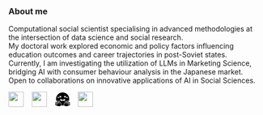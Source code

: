 <!--
### Hi, I'm Julieta!
**Julieta7312/Julieta7312** is a ✨ _special_ ✨ repository because its `README.md` (this file) appears on your GitHub profile.

Here are some ideas to get you started:

- 🔭 I’m currently working on ...
- 🌱 I’m currently learning ...
- 👯 I’m looking to collaborate on ...
- 🤔 I’m looking for help with ...
- 💬 Ask me about ...
- 📫 How to reach me: ...
- 😄 Pronouns: ...
- ⚡ Fun fact: ...

📝 Sharing learning materials in Data Science and the source code of my research papers <br>
🎓 Majored in Computational Social Science at Hitotsubashi University, Tokyo, Japan '25<br>
🌱 Currently learning about LLMs and Marketing Science<br>

![Julieta7312's GitHub stats](https://github-readme-stats.vercel.app/api?username=Julieta7312&show_icons=true&theme=moltack)

### Connect with Me 
<p>
<a href="https://www.linkedin.com/in/julietamatevosyan/">
    <img src="https://cdn.jsdelivr.net/npm/simple-icons@v11/icons/linkedin.svg" alt="LinkedIn" width="30" height="30" style="margin-right: 10px"/>
</a>
<a href="mailto:matevosyan.julieta@gmail.com">
    <img src="https://raw.githubusercontent.com/simple-icons/simple-icons/develop/icons/gmail.svg" alt="Gmail" width="30" height="30" style="margin-right: 10px"/>
</a>
<a href="https://huggingface.co/Julieta73">
    <img src="https://raw.githubusercontent.com/simple-icons/simple-icons/develop/icons/huggingface.svg" alt="Hugging Face" width="30" height="30" style="margin-right: 10px"/>
</a>
<a href="https://scholar.google.com/citations?user=L4Rcp5oAAAAJ&hl=en">
    <img src="https://cdn.jsdelivr.net/npm/simple-icons@v11/icons/googlescholar.svg" alt="Google Scholar" width="30" height="30" style="margin-right: 10px"/>
</a>
<a href="https://www.researchgate.net/profile/Julieta-Matevosyan?ev=hdr_xprf">
    <img src="https://cdn.jsdelivr.net/npm/simple-icons@v11/icons/researchgate.svg" alt="ResearchGate" width="30" height="30"/>
</a>
</p> 

🔬 Researcher | Computational Social Science | Hitotsubashi University '25

Researcher specializing in social sciences with a focus on advanced computational methodologies. Committed to open-source knowledge sharing through comprehensive research code and learning materials. My dissertation focused on economic and policy-related factors that significantly impact education outcomes and career preferences in post-Soviet states. Currently exploring the intersections of Large Language Models and Marketing Science.

Research Interests:
- Computational Social Science
- Natural Language Processing & LLMs
- Marketing Analytics
- Policy Impact Assessment
- Educational Outcomes in Transition Economies -->

### About me

Computational social scientist specialising in advanced methodologies at the intersection of data science and social research. <br>
My doctoral work explored economic and policy factors influencing education outcomes and career trajectories in post-Soviet states. <br>
Currently, I am investigating the utilization of LLMs in Marketing Science, bridging AI with consumer behaviour analysis in the Japanese market. <br>
Open to collaborations on innovative applications of AI in Social Sciences. <br>

[<img src="https://raw.githubusercontent.com/simple-icons/simple-icons/develop/icons/researchgate.svg" width="30" height="30">](https://www.researchgate.net/profile/Julieta-Matevosyan?ev=hdr_xprf) &nbsp;&nbsp;
[<img src="https://www.svgrepo.com/show/127389/linkedin-logotype.svg" width="30" height="30">](https://www.linkedin.com/in/julietamatevosyan/) &nbsp;&nbsp;
[<img src="https://raw.githubusercontent.com/simple-icons/simple-icons/develop/icons/huggingface.svg" width="30" height="30">](https://huggingface.co/Julieta73) &nbsp;&nbsp;
[<img src="https://raw.githubusercontent.com/simple-icons/simple-icons/develop/icons/googlescholar.svg" width="30" height="30">](https://scholar.google.com/citations?user=L4Rcp5oAAAAJ&hl=en) &nbsp;&nbsp;
<!-- [<img src="https://www.svgrepo.com/show/306521/orcid.svg" width="30" height="30">](https://orcid.org/my-orcid?orcid=0000-0002-6221-1976) &nbsp;&nbsp; -->
